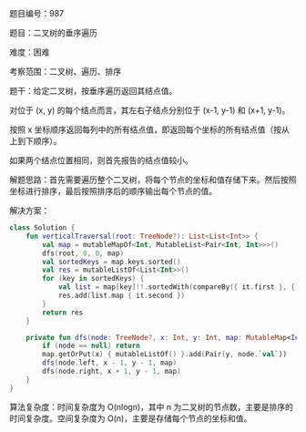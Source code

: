 题目编号：987

题目：二叉树的垂序遍历

难度：困难

考察范围：二叉树、遍历、排序

题干：给定二叉树，按垂序遍历返回其结点值。

对位于 (x, y) 的每个结点而言，其左右子结点分别位于 (x-1, y-1) 和 (x+1, y-1)。

按照 x 坐标顺序返回每列中的所有结点值，即返回每个坐标的所有结点值（按从上到下顺序）。

如果两个结点位置相同，则首先报告的结点值较小。

解题思路：首先需要遍历整个二叉树，将每个节点的坐标和值存储下来。然后按照坐标进行排序，最后按照排序后的顺序输出每个节点的值。

解决方案：

```kotlin
class Solution {
    fun verticalTraversal(root: TreeNode?): List<List<Int>> {
        val map = mutableMapOf<Int, MutableList<Pair<Int, Int>>>()
        dfs(root, 0, 0, map)
        val sortedKeys = map.keys.sorted()
        val res = mutableListOf<List<Int>>()
        for (key in sortedKeys) {
            val list = map[key]!!.sortedWith(compareBy({ it.first }, { it.second }))
            res.add(list.map { it.second })
        }
        return res
    }

    private fun dfs(node: TreeNode?, x: Int, y: Int, map: MutableMap<Int, MutableList<Pair<Int, Int>>>) {
        if (node == null) return
        map.getOrPut(x) { mutableListOf() }.add(Pair(y, node.`val`))
        dfs(node.left, x - 1, y - 1, map)
        dfs(node.right, x + 1, y - 1, map)
    }
}
```

算法复杂度：时间复杂度为 O(nlogn)，其中 n 为二叉树的节点数，主要是排序的时间复杂度。空间复杂度为 O(n)，主要是存储每个节点的坐标和值。
